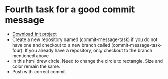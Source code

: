 # Fourth task for a good commit message


- [Download init project](https://github.com/Desmond4724/principle-guide/raw/master/git/commit-message/task/fourth/init-project.zip)
- Create a new repository named (commit-message-task) if you do not have one and checkout to a new branch called (commit-message-task-four). If you already have a repository, only checkout to the branch mentioned above
- In this html drew circle. Need to change the circle to rectangle. Size and color remain the same.
- Push with correct commit
